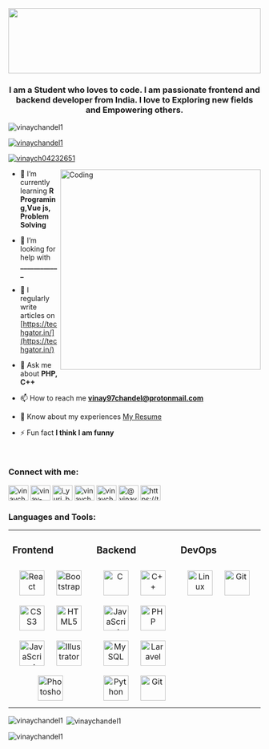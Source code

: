 <div align="center">
<img src="https://rishavanand.github.io/static/images/greetings.gif" height="130" align="center" style="width: 100%" />
</div> 
<h3 align="center">I am a Student who loves to code. I am passionate frontend and backend developer from India. I love to Exploring new fields and Empowering others.</h3>

<p align="left"> <img src="https://komarev.com/ghpvc/?username=vinaychandel1&label=Profile%20views&color=0e75b6&style=flat" alt="vinaychandel1" /> </p>

<p align="left"> <a href="https://github.com/ryo-ma/github-profile-trophy"><img src="https://github-profile-trophy.vercel.app/?username=vinaychandel1" alt="vinaychandel1" /></a> </p>

<p align="left"> <a href="https://twitter.com/vinaych04232651" target="blank"><img src="https://img.shields.io/twitter/follow/vinaych04232651?logo=twitter&style=for-the-badge" alt="vinaych04232651" /></a> </p>

<img align="right" alt="Coding" width="400" src="https://cdn.dribbble.com/users/870476/screenshots/11226950/media/9630cdb5a4e7a93677aba8db2043bae5.jpg?compress=1&resize=1600x1200">

- 🌱 I’m currently learning **R Programing,Vue js, Problem Solving**

- 🤝 I’m looking for help with **____________** 

- 📝 I regularly write articles on [https://techgator.in/](https://techgator.in/)

- 💬 Ask me about **PHP, C++**

- 📫 How to reach me **vinay97chandel@protonmail.com**

- 📄 Know about my experiences [My Resume](shorturl.at/kmOX6)

- ⚡ Fun fact **I think I am funny**
<br>

<h3 align="left">Connect with me:</h3>
<p align="left">
<a href="https://twitter.com/vinaych04232651" target="blank"><img align="center" src="https://cdn.jsdelivr.net/npm/simple-icons@3.0.1/icons/twitter.svg" alt="vinaych04232651" height="30" width="40" /></a>
<a href="https://linkedin.com/in/vinay-chandel-39837a133" target="blank"><img align="center" src="https://cdn.jsdelivr.net/npm/simple-icons@3.0.1/icons/linkedin.svg" alt="vinay-chandel-39837a133" height="30" width="40" /></a>
<a href="https://instagram.com/i_yuri_boyka_" target="blank"><img align="center" src="https://cdn.jsdelivr.net/npm/simple-icons@3.0.1/icons/instagram.svg" alt="i_yuri_boyka_" height="30" width="40" /></a>
<a href="https://www.hackerrank.com/vinaychandel1525" target="blank"><img align="center" src="https://cdn.jsdelivr.net/npm/simple-icons@3.0.1/icons/hackerrank.svg" alt="vinaychandel1525" height="30" width="40" /></a>
<a href="https://www.leetcode.com/vinaychandel1525" target="blank"><img align="center" src="https://cdn.jsdelivr.net/npm/simple-icons@3.0.1/icons/leetcode.svg" alt="vinaychandel1525" height="30" width="40" /></a>
<a href="https://www.hackerearth.com/@vinaychandel1525" target="blank"><img align="center" src="https://cdn.jsdelivr.net/npm/simple-icons@3.0.1/icons/hackerearth.svg" alt="@vinaychandel1525" height="30" width="40" /></a>
<a href="/https://techgator.in/" target="blank"><img align="center" src="https://cdn.jsdelivr.net/npm/simple-icons@3.0.1/icons/rss.svg" alt="https://techgator.in/" height="30" width="40" /></a>
</p>

<h3 align="left">Languages and Tools:</h3>
<p align="left"> 
<table><tr><td valign="top" width="33%">



### Frontend  
<div align="center">  
<img style="margin: 10px" src="https://profilinator.rishav.dev/skills-assets/react-original-wordmark.svg" alt="React" height="50" />  
<img style="margin: 10px" src="https://profilinator.rishav.dev/skills-assets/bootstrap-plain.svg" alt="Bootstrap" height="50" />  
<img style="margin: 10px" src="https://profilinator.rishav.dev/skills-assets/css3-original-wordmark.svg" alt="CSS3" height="50" />  
<img style="margin: 10px" src="https://profilinator.rishav.dev/skills-assets/html5-original-wordmark.svg" alt="HTML5" height="50" />  
<img style="margin: 10px" src="https://profilinator.rishav.dev/skills-assets/javascript-original.svg" alt="JavaScript" height="50" />  
<img style="margin: 10px" src="https://profilinator.rishav.dev/skills-assets/adobe_illustrator-icon.svg" alt="Illustrator" height="50" />  
<img style="margin: 10px" src="https://profilinator.rishav.dev/skills-assets/photoshop-plain.svg" alt="Photoshop" height="50" />  
</div>

</td><td valign="top" width="33%">



### Backend  
<div align="center">  
<img style="margin: 10px" src="https://profilinator.rishav.dev/skills-assets/c-original.svg" alt="C" height="50" />  
<img style="margin: 10px" src="https://profilinator.rishav.dev/skills-assets/cplusplus-original.svg" alt="C++" height="50" />  
<img style="margin: 10px" src="https://profilinator.rishav.dev/skills-assets/javascript-original.svg" alt="JavaScript" height="50" />  
<img style="margin: 10px" src="https://profilinator.rishav.dev/skills-assets/php-original.svg" alt="PHP" height="50" />  
<img style="margin: 10px" src="https://profilinator.rishav.dev/skills-assets/mysql-original-wordmark.svg" alt="MySQL" height="50" />  
<img style="margin: 10px" src="https://profilinator.rishav.dev/skills-assets/laravel-plain-wordmark.svg" alt="Laravel" height="50" />  
<img style="margin: 10px" src="https://profilinator.rishav.dev/skills-assets/python-original.svg" alt="Python" height="50" />  
<img style="margin: 10px" src="https://profilinator.rishav.dev/skills-assets/git-scm-icon.svg" alt="Git" height="50" />  
</div>

</td><td valign="top" width="33%">



### DevOps  
<div align="center">  
<img style="margin: 10px" src="https://profilinator.rishav.dev/skills-assets/linux-original.svg" alt="Linux" height="50" />  
<img style="margin: 10px" src="https://profilinator.rishav.dev/skills-assets/git-scm-icon.svg" alt="Git" height="50" />  
</div>

</td></tr></table>   </p>

<p><img align="left" src="https://github-readme-stats.vercel.app/api/top-langs?username=vinaychandel1&show_icons=true&locale=en&layout=compact" alt="vinaychandel1" /></p>

<p>&nbsp;<img align="center" src="https://github-readme-stats.vercel.app/api?username=vinaychandel1&show_icons=true&locale=en" alt="vinaychandel1" /></p>

<p><img align="center" src="https://github-readme-streak-stats.herokuapp.com/?user=vinaychandel1&" alt="vinaychandel1" /></p>
